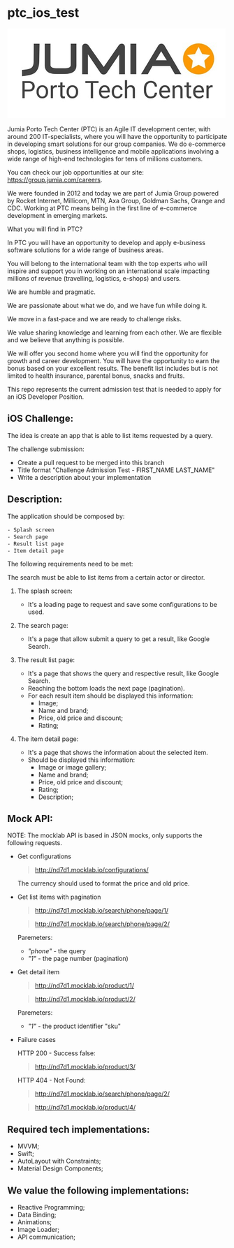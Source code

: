 # ptc_ios_test


![alt tag](screen-porto-tech-center.jpg)

Jumia Porto Tech Center (PTC) is an Agile IT development center, with around 200 IT-specialists, 
where you will have the opportunity to participate in developing smart solutions for our group companies. 
We do e-commerce shops, logistics, business intelligence and mobile applications involving a wide range of high-end technologies for tens of millions customers.  

You can check our job opportunities at our site: https://group.jumia.com/careers.  

We were founded in 2012 and today we are part of Jumia Group powered by Rocket Internet, Millicom, MTN, Axa Group, 
Goldman Sachs, Orange and CDC.   Working at PTC means being in the first line of e-commerce development in emerging markets.  

What you will find in PTC?  

In PTC you will have an opportunity to develop and apply e-business software solutions for a wide range of business areas. 

You will belong to the international team with the top experts who will inspire and support you in working on an international scale impacting millions of revenue (travelling, logistics, e-shops) and users. 

We are humble and pragmatic. 

We are passionate about what we do, and we have fun while doing it. 

We move in a fast-pace and we are ready to challenge risks. 

We value sharing knowledge and learning from each other. We are flexible and we believe that anything is possible. 

We will offer you second home where you will find the opportunity for growth and career development.
You will have the opportunity to earn the bonus based on your excellent results. 
The benefit list includes but is not limited to health insurance, parental bonus, snacks and fruits.

This repo represents the current admission test that is needed to apply for an iOS Developer Position.

iOS Challenge:
-

The idea is create an app that is able to list items requested by a query. 

The challenge submission:
- Create a pull request to be merged into this branch
- Title format "Challenge Admission Test - FIRST_NAME LAST_NAME"
- Write a description about your implementation

Description:
-

The application should be composed by:

    - Splash screen 
    - Search page 
    - Result list page 
    - Item detail page

The following requirements need to be met:

The search must be able to list items from a certain actor or director.

1. The splash screen:
    - It's a loading page to request and save some configurations to be used. 

2. The search page:
    - It's a page that allow submit a query to get a result, like Google Search.

3. The result list page:
    - It's a page that shows the query and respective result, like Google Search.
    - Reaching the bottom loads the next page (pagination).
    - For each result item should be displayed this information:
        - Image;
        - Name and brand;
        - Price, old price and discount;
        - Rating;

4. The item detail page:
    - It's a page that shows the information about the selected item.
    - Should be displayed this information:
        - Image or image gallery;
        - Name and brand;
        - Price, old price and discount;
        - Rating;
        - Description;


Mock API:
-

NOTE: The mocklab API is based in JSON mocks, only supports the following requests.

- Get configurations

    > http://nd7d1.mocklab.io/configurations/
    
    The currency should used to format the price and old price.

- Get list items with pagination

    > http://nd7d1.mocklab.io/search/phone/page/1/
    
    > http://nd7d1.mocklab.io/search/phone/page/2/

    Paremeters:
    - *"phone"* - the query
    - *"1"* - the page number (pagination)

- Get detail item

    > http://nd7d1.mocklab.io/product/1/

    > http://nd7d1.mocklab.io/product/2/

    Paremeters:
    - *"1"* - the product identifier "sku"
    
    
- Failure cases

    HTTP 200 - Success false:
    > http://nd7d1.mocklab.io/product/3/
    
    HTTP 404 - Not Found:
    > http://nd7d1.mocklab.io/search/phone/page/2/
    
    > http://nd7d1.mocklab.io/product/4/


Required tech implementations:
-
- MVVM;
- Swift;
- AutoLayout with Constraints;
- Material Design Components;


We value the following implementations:
-
- Reactive Programming;
- Data Binding;
- Animations;
- Image Loader;
- API communication;


